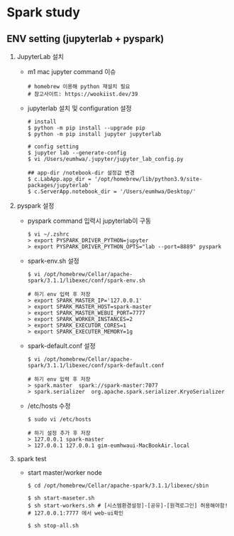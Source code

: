 # Spark study
## ENV setting (jupyterlab + pyspark)

1. JupyterLab 설치

    - m1 mac jupyter command 이슈
        ```
        # homebrew 이용해 python 재설치 필요
        # 참고사이트: https://wookiist.dev/39
        ```
    - jupyterlab 설치 및 configuration 설정
        ```
        # install
        $ python -m pip install --upgrade pip
        $ python -m pip install jupyter jupyterlab

        # config setting
        $ jupyter lab --generate-config
        $ vi /Users/eumhwa/.jupyter/jupyter_lab_config.py

        ## app-dir /notebook-dir 설정값 변경
        $ c.LabApp.app_dir = '/opt/homebrew/lib/python3.9/site-packages/jupyterlab'
        $ c.ServerApp.notebook_dir = '/Users/eumhwa/Desktop/'
        ```

2. pyspark 설정
    - pyspark command 입력시 jupyterlab이 구동
        ```
        $ vi ~/.zshrc
        > export PYSPARK_DRIVER_PYTHON=jupyter
        > export PYSPARK_DRIVER_PYTHON_OPTS="lab --port=8889" pyspark
        ```
    - spark-env.sh 설정
        ```
        $ vi /opt/homebrew/Cellar/apache-spark/3.1.1/libexec/conf/spark-env.sh

        # 하기 env 입력 후 저장
        > export SPARK_MASTER_IP='127.0.0.1'
        > export SPARK_MASTER_HOST=spark-master
        > export SPARK_MASTER_WEBUI_PORT=7777
        > export SPARK_WORKER_INSTANCES=2
        > export SPARK_EXECUTOR_CORES=1
        > export SPARK_EXECUTER_MEMORY=1g
        ```
    - spark-default.conf 설정
        ```
        $ vi /opt/homebrew/Cellar/apache-spark/3.1.1/libexec/conf/spark-default.conf

        # 하기 env 입력 후 저장
        > spark.master  spark://spark-master:7077
        > spark.serializer  org.apache.spark.serializer.KryoSerializer
        ```
    - /etc/hosts 수정
        ```
        $ sudo vi /etc/hosts

        # 하기 설정 추가 후 저장
        > 127.0.0.1 spark-master
        > 127.0.0.1 127.0.0.1 gim-eumhwaui-MacBookAir.local
        ```

3. spark test
    - start master/worker node
        ```
        $ cd /opt/homebrew/Cellar/apache-spark/3.1.1/libexec/sbin
        
        $ sh start-maseter.sh 
        $ sh start-workers.sh # [시스템환경설정]-[공유]-[원격로그인] 허용해야함!
        # 127.0.0.1:7777 에서 web-ui확인
        
        $ sh stop-all.sh
        ```
    